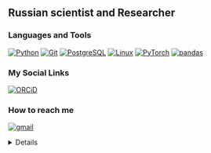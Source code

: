 ## Russian scientist and Researcher

### Languages and Tools
[![Python](https://img.shields.io/badge/-python-090909?style=for-the-badge&logo=python)](https://github.com/AntonSHBK)
[![Git](https://img.shields.io/badge/-git-090909?style=for-the-badge&logo=Git)](https://github.com/AntonSHBK)
[![PostgreSQL](https://img.shields.io/badge/-sql-090909?style=for-the-badge&logo=PostgreSQL)](https://github.com/AntonSHBK)
[![Linux](https://img.shields.io/badge/-linux-090909?style=for-the-badge&logo=Linux)](https://github.com/AntonSHBK)
[![PyTorch](https://img.shields.io/badge/-Pytorch-090909?style=for-the-badge&logo=pytorch)](https://github.com/AntonSHBK)
[![pandas](https://img.shields.io/badge/-pandas-090909?style=for-the-badge&logo=pandas)](https://github.com/AntonSHBK)

### My Social Links
[![ORCiD](https://img.shields.io/badge/-ORCiD-090909?style=for-the-badge&logo=orcid)]()

### How to reach me
[![gmail](https://img.shields.io/badge/-gmail-090909?style=for-the-badge&logo=gmail)]()

<details>


</details>
